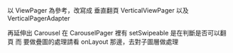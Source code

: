 以 ViewPager 為參考，改寫成 垂直翻頁
VerticalViewPager 以及 VerticalPagerAdapter

再延伸出 Carousel
在 CarouselPager 裡有 setSwipeable 是在判斷是否可以翻頁
而 要做疊圖的處理請看 onLayout 那邊，去對子圖層做處理

